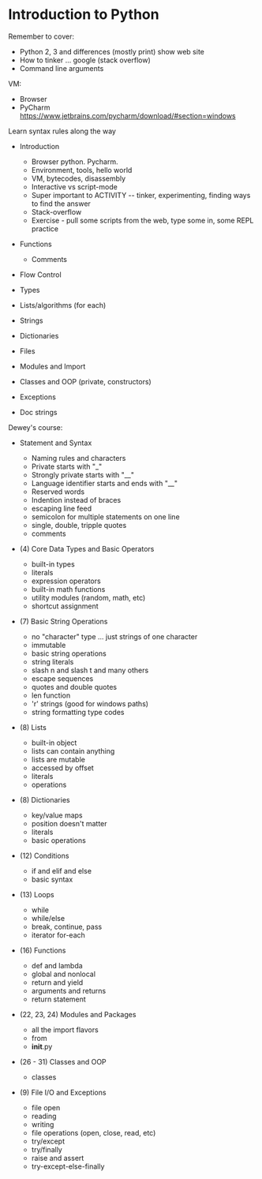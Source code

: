 # Introduction to Python

Remember to cover:
  - Python 2, 3 and differences (mostly print) show web site
  - How to tinker ... google (stack overflow)
  - Command line arguments

VM:
  - Browser
  - PyCharm https://www.jetbrains.com/pycharm/download/#section=windows

Learn syntax rules along the way

  * Introduction
    - Browser python. Pycharm.
    - Environment, tools, hello world
    - VM, bytecodes, disassembly
    - Interactive vs script-mode
    - Super important to ACTIVITY -- tinker, experimenting, finding ways to find the answer
    - Stack-overflow
    - Exercise - pull some scripts from the web, type some in, some REPL practice
  * Functions
    - Comments
  * Flow Control
  * Types
  
  * Lists/algorithms (for each)
  * Strings
  * Dictionaries
  * Files
  
  * Modules and Import
  * Classes and OOP (private, constructors)
  * Exceptions
  * Doc strings
  

Dewey's course:

  * Statement and Syntax
    - Naming rules and characters
    - Private starts with "_"
    - Strongly private starts with "__"
    - Language identifier starts and ends with "__"
    - Reserved words
    - Indention instead of braces
    - escaping line feed
    - semicolon for multiple statements on one line
    - single, double, tripple quotes
    - comments    
  
  * (4) Core Data Types and Basic Operators
    - built-in types
    - literals
    - expression operators
    - built-in math functions
    - utility modules (random, math, etc)
    - shortcut assignment    
  
  * (7) Basic String Operations
    - no "character" type ... just strings of one character
    - immutable
    - basic string operations
    - string literals
    - slash n and slash t and many others
    - escape sequences
    - quotes and double quotes
    - len function
    - 'r' strings (good for windows paths)
    - string formatting type codes    
  
  * (8) Lists
    - built-in object
    - lists can contain anything
    - lists are mutable
    - accessed by offset
    - literals
    - operations
  
  * (8) Dictionaries
    - key/value maps
    - position doesn't matter
    - literals
    - basic operations
  
  * (12) Conditions
    - if and elif and else
    - basic syntax    
  
  * (13) Loops
    - while
    - while/else
    - break, continue, pass
    - iterator for-each
  
  * (16) Functions
    - def and lambda
    - global and nonlocal
    - return and yield
    - arguments and returns
    - return statement
  
  * (22, 23, 24) Modules and Packages
    - all the import flavors
    - from
    - __init__.py
  
  * (26 - 31) Classes and OOP
    - classes
  
  * (9) File I/O and Exceptions
    - file open
    - reading
    - writing
    - file operations (open, close, read, etc)
    - try/except
    - try/finally
    - raise and assert
    - try-except-else-finally
      
